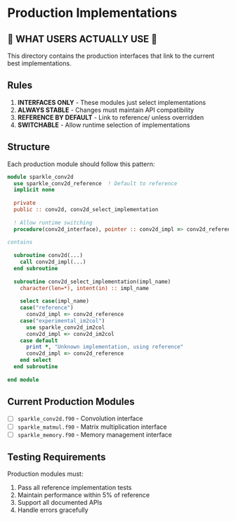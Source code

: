 # Production Implementations

## 🚀 WHAT USERS ACTUALLY USE 🚀

This directory contains the production interfaces that link to the current best implementations.

## Rules

1. **INTERFACES ONLY** - These modules just select implementations
2. **ALWAYS STABLE** - Changes must maintain API compatibility  
3. **REFERENCE BY DEFAULT** - Link to reference/ unless overridden
4. **SWITCHABLE** - Allow runtime selection of implementations

## Structure

Each production module should follow this pattern:

```fortran
module sparkle_conv2d
  use sparkle_conv2d_reference  ! Default to reference
  implicit none
  
  private
  public :: conv2d, conv2d_select_implementation
  
  ! Allow runtime switching
  procedure(conv2d_interface), pointer :: conv2d_impl => conv2d_reference
  
contains
  
  subroutine conv2d(...)
    call conv2d_impl(...)
  end subroutine
  
  subroutine conv2d_select_implementation(impl_name)
    character(len=*), intent(in) :: impl_name
    
    select case(impl_name)
    case("reference")
      conv2d_impl => conv2d_reference
    case("experimental_im2col")
      use sparkle_conv2d_im2col
      conv2d_impl => conv2d_im2col
    case default
      print *, "Unknown implementation, using reference"
      conv2d_impl => conv2d_reference
    end select
  end subroutine
  
end module
```

## Current Production Modules

- [ ] `sparkle_conv2d.f90` - Convolution interface
- [ ] `sparkle_matmul.f90` - Matrix multiplication interface
- [ ] `sparkle_memory.f90` - Memory management interface

## Testing Requirements

Production modules must:
1. Pass all reference implementation tests
2. Maintain performance within 5% of reference
3. Support all documented APIs
4. Handle errors gracefully